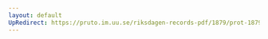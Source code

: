 ```yaml
---
layout: default
UpRedirect: https://pruto.im.uu.se/riksdagen-records-pdf/1879/prot-1879--ak--036/prot-1879--ak--036_036.pdf
---
```

